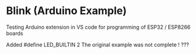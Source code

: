 # Blink   (Arduino Example)

Testing Arduino extension in VS code for programming of ESP32 / ESP8266 boards

Added #define LED_BUILTIN 2
The original example was not complete !   ???
